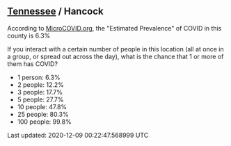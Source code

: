 
## [Tennessee](/united-states/tennessee) / Hancock

According to [MicroCOVID.org](http://microcovid.org),
the "Estimated Prevalence" of COVID in this county is 6.3%

If you interact with a certain number of people in this location
(all at once in a group, or spread out across the day), what is the chance that
1 or more of them has COVID?

- 1 person: 6.3%
- 2 people: 12.2%
- 3 people: 17.7%
- 5 people: 27.7%
- 10 people: 47.8%
- 25 people: 80.3%
- 100 people: 99.8%

Last updated: 2020-12-09 00:22:47.568999 UTC
